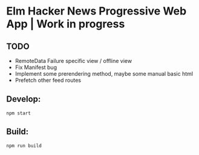 # Elm Hacker News Progressive Web App | Work in progress

## TODO
- RemoteData Failure specific view / offline view
- Fix Manifest bug
- Implement some prerendering method, maybe some manual basic html
- Prefetch other feed routes

## Develop:
```
npm start
```

## Build:
```
npm run build
```
